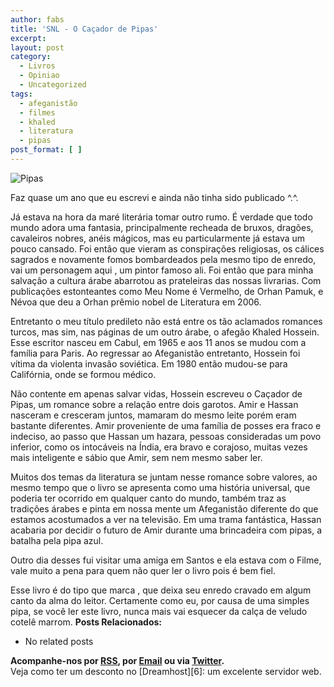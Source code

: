```yaml
---
author: fabs
title: 'SNL - O Caçador de Pipas'
excerpt:
layout: post
category:
  - Livros
  - Opiniao
  - Uncategorized
tags:
  - afeganistão
  - filmes
  - khaled
  - literatura
  - pipas
post_format: [ ]
---
```

![][1]

Faz quase um ano que eu escrevi e ainda não tinha sido publicado ^.^.

Já estava na hora da maré literária tomar outro rumo. É verdade que todo mundo adora uma fantasia, principalmente recheada de bruxos, dragões, cavaleiros nobres, anéis mágicos, mas eu particularmente já estava um pouco cansado. Foi então que vieram as conspirações religiosas, os cálices sagrados e novamente fomos bombardeados pela mesmo tipo de enredo, vai um personagem aqui , um pintor famoso ali. Foi então que para minha salvação a cultura árabe abarrotou as prateleiras das nossas livrarias. Com publicações estonteantes como Meu Nome é Vermelho, de Orhan Pamuk, e Névoa que deu a Orhan prêmio nobel de Literatura em 2006.

Entretanto o meu título predileto não está entre os tão aclamados romances turcos, mas sim, nas páginas de um outro árabe, o afegão Khaled Hossein. Esse escritor nasceu em Cabul, em 1965 e aos 11 anos se mudou com a família para Paris. Ao regressar ao Afeganistão entretanto, Hossein foi vítima da violenta invasão soviética. Em 1980 então mudou-se para Califórnia, onde se formou médico.

Não contente em apenas salvar vidas, Hossein escreveu o Caçador de Pipas, um romance sobre a relação entre dois garotos. Amir e Hassan nasceram e cresceram juntos, mamaram do mesmo leite porém eram bastante diferentes. Amir proveniente de uma família de posses era fraco e indeciso, ao passo que Hassan um hazara, pessoas consideradas um povo inferior, como os intocáveis na Índia, era bravo e corajoso, muitas vezes mais inteligente e sábio que Amir, sem nem mesmo saber ler.

Muitos dos temas da literatura se juntam nesse romance sobre valores, ao mesmo tempo que o livro se apresenta como uma história universal, que poderia ter ocorrido em qualquer canto do mundo, também traz as tradições árabes e pinta em nossa mente um Afeganistão diferente do que estamos acostumados a ver na televisão. Em uma trama fantástica, Hassan acabaria por decidir o futuro de Amir durante uma brincadeira com pipas, a batalha pela pipa azul.

Outro dia desses fui visitar uma amiga em Santos e ela estava com o Filme, vale muito a pena para quem não quer ler o livro pois é bem fiel.

Esse livro é do tipo que marca , que deixa seu enredo cravado em algum canto da alma do leitor. Certamente como eu, por causa de uma simples pipa, se você ler este livro, nunca mais vai esquecer da calça de veludo cotelê marrom. 
**Posts Relacionados:** 
*   No related posts









**Acompanhe-nos por [ RSS][3], por [Email][4] ou via [Twitter][5].**  
Veja como ter um desconto no [Dreamhost][6]: um excelente servidor web.

 [1]: http://www.lasalle.edu.br/medianeira/images/stories/pipas.JPG "Pipas"
 [2]: https://twitter.com/share
 [3]: http://feeds.feedburner.com/VidaGeek
 [4]: http://feedburner.google.com/fb/a/mailverify?uri=VidaGeek&loc=pt_BR
 [5]: http://twitter.com/blogvidageek

